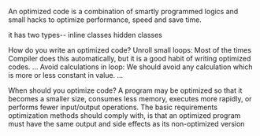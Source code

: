 
An optimized code is a combination of smartly programmed logics and small hacks to optimize performance, speed and save time.

it has two types-- inline classes
                   hidden classes

How do you write an optimized code?
Unroll small loops: Most of the times Compiler does this automatically, but it is a good habit of writing optimized codes. ...
Avoid calculations in loop: We should avoid any calculation which is more or less constant in value. ...

When should you optimize code?
A program may be optimized so that it becomes a smaller size, consumes less memory, executes more rapidly, or performs fewer input/output operations. The basic requirements optimization methods should comply with, is that an optimized program must have the same output and side effects as its non-optimized version